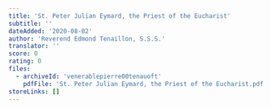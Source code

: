 ```yaml
---
title: 'St. Peter Julian Eymard, the Priest of the Eucharist'
subtitle: ''
dateAdded: '2020-08-02'
author: 'Reverend Edmond Tenaillon, S.S.S.'
translator: ''
score: 0
rating: 0
files:
  - archiveId: 'venerablepierre00tenauoft'
    pdfFile: 'St. Peter Julian Eymard, the Priest of the Eucharist.pdf'
storeLinks: []
---
```



